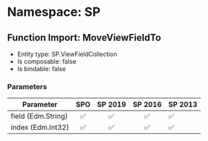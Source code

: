 # Namespace: SP

## Function Import: MoveViewFieldTo

- Entity type: SP.ViewFieldCollection
- Is composable: false
- Is bindable: false

### Parameters

Parameter | SPO | SP 2019 | SP 2016 | SP 2013
----------|:---:|:-------:|:-------:|:-------
field (Edm.String) | ✅ | ✅ | ✅ | ✅
index (Edm.Int32) | ✅ | ✅ | ✅ | ✅
